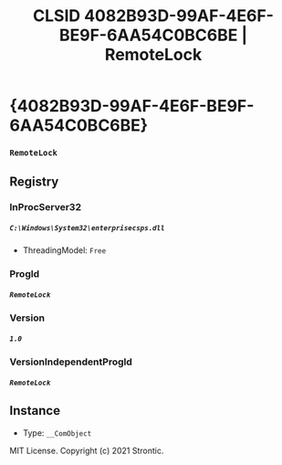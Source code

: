 ﻿---
title: "CLSID 4082B93D-99AF-4E6F-BE9F-6AA54C0BC6BE | RemoteLock"
excerpt: What is COM-Object CLSID 4082B93D-99AF-4E6F-BE9F-6AA54C0BC6BE?
---

# {4082B93D-99AF-4E6F-BE9F-6AA54C0BC6BE}

### `RemoteLock`

## Registry


### InProcServer32

##### `C:\Windows\System32\enterprisecsps.dll`
* ThreadingModel: `Free`

### ProgId

##### `RemoteLock`

### Version

##### `1.0`

### VersionIndependentProgId

##### `RemoteLock`

## Instance

* Type: `__ComObject`

MIT License. Copyright (c) 2021 Strontic.


